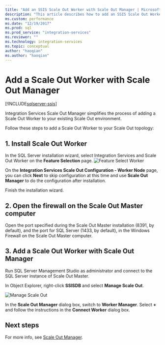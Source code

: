```yaml
---
title: "Add an SSIS Scale Out Worker with Scale Out Manager | Microsoft Docs"
description: "This article describes how to add an SSIS Scale Out Worker to an existing Scale Out environment by using Scale Out Manager."
ms.custom: performance
ms.date: "12/19/2017"
ms.prod: sql
ms.prod_service: "integration-services"
ms.reviewer: ""
ms.technology: integration-services
ms.topic: conceptual
author: "haoqian"
ms.author: "haoqian"
---
```

# Add a Scale Out Worker with Scale Out Manager

[!INCLUDE[sqlserver-ssis](../../includes/applies-to-version/sqlserver-ssis.md)]



Integration Services Scale Out Manager simplifies the process of adding a Scale Out Worker to your existing Scale Out environment. 

Follow these steps to add a Scale Out Worker to your Scale Out topology:

## 1. Install Scale Out Worker
In the SQL Server installation wizard, select Integration Services and Scale Out Worker on the **Feature Selection** page. 
![Feature Select Worker](media/feature-select-worker.PNG)

On the **Integration Services Scale Out Configuration - Worker Node** page, you can click **Next** to skip configuration at this time and use **Scale Out Manager** to do the configuration after installation.

Finish the installation wizard.

## 2. Open the firewall on the Scale Out Master computer
Open the port specified during the Scale Out Master installation (8391, by default), and the port for SQL Server (1433, by default), in the Windows Firewall on the Scale Out Master computer.

## 3. Add a Scale Out Worker with Scale Out Manager
Run SQL Server Management Studio as administrator and connect to the SQL Server instance of Scale Out Master.

In Object Explorer, right-click **SSISDB** and select **Manage Scale Out**. 

![Manage Scale Out](media/manage-scale-out.PNG)

In the **Scale Out Manager** dialog box, switch to **Worker Manager**. Select **+** and follow the instructions in the **Connect Worker** dialog box. 

## Next steps
For more info, see [Scale Out Manager](integration-services-ssis-scale-out-manager.md).
